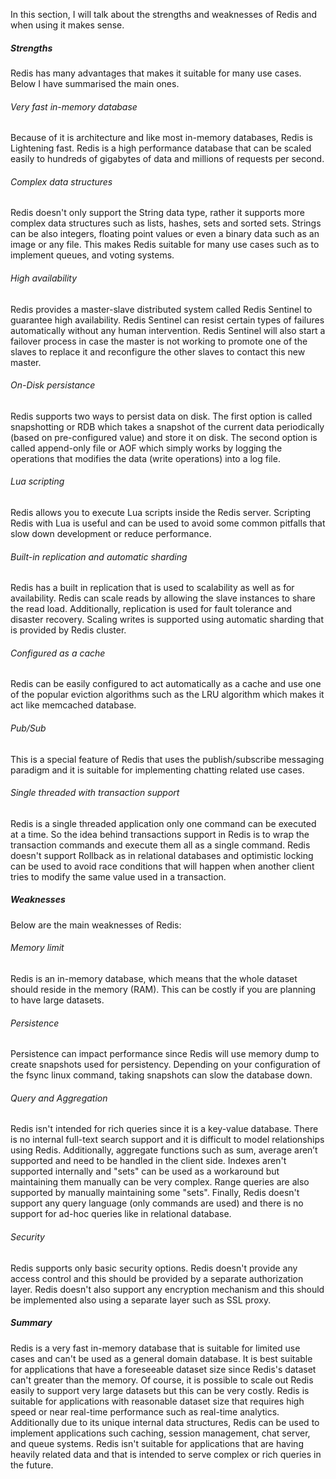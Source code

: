 In this section, I will talk about the strengths and weaknesses of Redis and when using it makes sense.


##### Strengths 

Redis has many advantages that makes it suitable for many use cases. Below I have summarised the main ones. 

###### Very fast in-memory database

Because of it is architecture and like most in-memory databases, Redis is Lightening fast. Redis is a high performance database that can be scaled easily to hundreds of gigabytes of data and millions of requests per second.

###### Complex data structures

Redis doesn't only support the String data type, rather it supports more complex data structures such as lists, hashes, sets and sorted sets. Strings can be also integers, floating point values or even a binary data such as an image or any file. This makes Redis suitable for many use cases such as to implement queues, and voting systems.

###### High availability

Redis provides a master-slave distributed system called Redis Sentinel to guarantee high availability. Redis Sentinel can resist certain types of failures automatically without any human intervention. Redis Sentinel will also start a failover process in case the master is not working to promote one of the slaves to replace it and reconfigure the other slaves to contact this new master.

###### On-Disk persistance

Redis supports two ways to persist data on disk. The first option is called snapshotting or RDB which takes a snapshot of the current data periodically (based on pre-configured value) and store it on disk. The second option is called append-only file or AOF which simply works by logging the operations that modifies the data (write operations) into a log file. 

###### Lua scripting

Redis allows you to execute Lua scripts inside the Redis server. Scripting Redis with Lua is useful and can be used to avoid some common pitfalls that slow down development or reduce performance.

###### Built-in replication and automatic sharding

Redis has a built in replication that is used to scalability as well as for availability. Redis can scale reads by allowing the slave instances to share the read load. Additionally, replication is used for fault tolerance and disaster recovery. Scaling writes is supported using automatic sharding that is provided by Redis cluster.

###### Configured as a cache

Redis can be easily configured to act automatically as a cache and use one of the popular eviction algorithms such as the LRU algorithm which makes it act like memcached database.


###### Pub/Sub

This is a special feature of Redis that uses the publish/subscribe messaging paradigm and it is suitable for implementing chatting related use cases.


###### Single threaded with transaction support

Redis is a single threaded application only one command can be executed at a time. So the idea behind transactions support in Redis is to wrap the transaction commands and execute them all as a single command.  Redis doesn't support Rollback as in relational databases and optimistic locking can be used to avoid race conditions that will happen when another client tries to modify the same value used in a transaction.


##### Weaknesses

Below are the main weaknesses of Redis:

###### Memory limit

Redis is an in-memory database, which means that the whole dataset should reside in the memory (RAM). This can be costly if you are planning to have large datasets.

###### Persistence

Persistence can impact performance since Redis will use memory dump to create snapshots used for persistency. Depending on your configuration of the fsync linux command, taking snapshots can slow the database down.

###### Query and Aggregation

Redis isn't intended for rich queries since it is a key-value database. There is no internal full-text search support and it is difficult to model relationships using Redis. Additionally, aggregate functions such as sum, average aren’t supported and need to be handled in the client side. Indexes aren't supported internally and "sets" can be used as a workaround but maintaining them manually can be very complex. Range queries are also supported by manually maintaining some "sets". Finally, Redis doesn't support any query language (only commands are used) and there is no support for ad-hoc queries like in relational database. 



###### Security

Redis supports only basic security options. Redis doesn't provide any access control and this should be provided by a separate authorization layer.  Redis doesn't also support any encryption mechanism and this should be implemented also using a separate layer such as SSL proxy. 


##### Summary

Redis is a very fast in-memory database that is suitable for limited use cases and can't be used as a general domain database. It is best suitable for applications that have a foreseeable dataset size since Redis's dataset can't greater than the memory. Of course, it is possible to scale out Redis easily to support very large datasets but this can be very costly. Redis is suitable for applications with reasonable dataset size that requires high speed or near real-time performance such as real-time analytics. Additionally due to its unique internal data structures, Redis can be used to implement applications such caching, session management, chat server,  and queue systems.  Redis isn't suitable for applications that are having heavily related data and that is intended to serve complex or rich queries in the future.